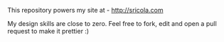This repository powers my site at - http://sricola.com

My design skills are close to zero. Feel free to fork, edit and open a pull request to make it prettier :)

